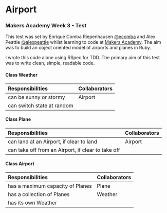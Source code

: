 Airport
=======

### Makers Academy Week 3 - Test

This test was set by Enrique Comba Riepenhausen
[@ecomba](http://twitter.com/ecomba) and Alex Peattie
[@alexpeattie](https://twitter.com/alexpeattie) whilst learning to code at
[Makers Academy](http://www.makersacademy.com). The aim was to build an
object oriented model of airports and planes in Ruby.

I wrote this code alone using RSpec for TDD. The primary aim of this test was to write clean, simple,
readable code.


#### Class Weather

| Responsibilities            | Collaborators |
| :-------------------------- | :------------ |
| can be sunny or stormy      | Airport       |                   
| can switch state at random  |               |

#### Class Plane

| Responsibilities                                    | Collaborators |
| :-------------------------------------------------- | :------------ |
| can land at an Airport, if clear to land            | Airport       |
| can take off from an Airport, if clear to take off  |               |

#### Class Airport

| Responsibilities                             | Collaborators |
| :------------------------------------------- | :------------ |
| has a maximum capacity of Planes             | Plane         |
| has a collection of Planes                   | Weather       |
| has its own Weather                          |               |
